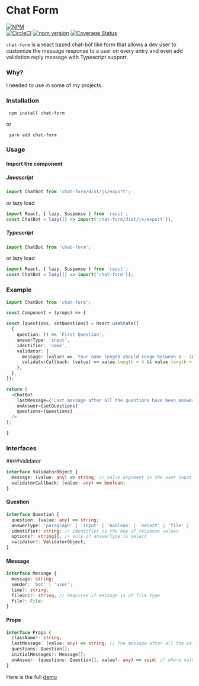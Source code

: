 # Chat Form

[![NPM](https://nodei.co/npm/chat-form.png)](https://nodei.co/npm/chat-form/) <br />
[![CircleCI](https://circleci.com/gh/koechkevin/chat-form.svg?style=svg)](https://circleci.com/gh/koechkevin/chat-form)
[![npm version](https://badge.fury.io/js/chat-form.svg)](https://badge.fury.io/js/chat-form)
[![Coverage Status](https://coveralls.io/repos/github/koechkevin/chat-form/badge.svg?branch=master)](https://coveralls.io/github/koechkevin/chat-form?branch=master)

`chat-form` is a react based chat-bot like form that allows a dev user to customize the message response to a user on every entry and even add validation reply message with Typescript support.

### Why?

I needed to use in some of my projects.

### Installation

```shell script
 npm install chat-form
```

or

```shell script
 yarn add chat-form
```

### Usage

#### Import the component

##### Javascript

```js
import ChatBot from 'chat-form/dist/js/export';
```

or lazy load

```js
import React, { lazy, Suspense } from 'react';
const ChatBot = lazy(() => import('chat-form/dist/js/export'));
```

##### Typescript

```typescript
import ChatBot from 'chat-form';
```

or lazy load

```typescript
import React, { lazy, Suspense } from 'react';
const ChatBot = lazy(() => import('chat-form'));
```
### Example
```typescript jsx
import ChatBot from 'chat-form';

const Component = (props) => {

const [questions, setQuestions] = React.useState([
  {
    question: () => 'First Question',
    answerType: 'input',
    identifier: 'name',
    validator: {
      message: (value) => `Your name length should range between 5 - 26 characters`,
      validatorCallback: (value) => value.length > 4 && value.length < 27,
    },
  },
]);

return (
  <ChatBot
    lastMessage={'Last message after all the questions have been answered'}
    onAnswer={setQuestions}
    questions={questions}
  />
);

}
```

### **Interfaces**

####Validator
```typescript
interface ValidatorObject {
  message: (value: any) => string; // value argument is the user input value
  validatorCallback: (value: any) => boolean;
}
```
#### Question
```typescript
interface Question {
  question: (value: any) => string;
  answerType: 'paragraph' | 'input' | 'boolean' | 'select' | 'file' | 'number' | 'csv' | any;
  identifier: string; // identifier is the key of response values 
  options?: string[]; // only if answerType is select
  validator?: ValidatorObject;
}
```
#### Message
```typescript
interface Message {
  message: string;
  sender: 'bot' | 'user';
  time?: string;
  fileSrc?: string; // Required if message is of file type
  file?: File;
}

```
 ####  Props
```typescript
interface Props {
  className?: string;
  lastMessage: (value: any) => string; // The message after all the values have been filled. It takes in an object of { [identifier]: user input }
  questions: Question[];
  initialMessages?: Message[];
  onAnswer: (questions: Question[], value?: any) => void; // where value is an object of { [identifier]: user input }
}
```
Here is the full [demo](https://react-chat-form.firebaseapp.com/)
